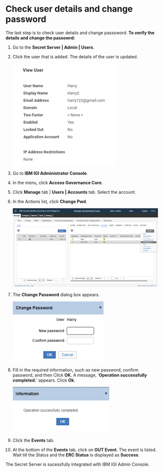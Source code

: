 [title]: # (Check user details and change password)
[tags]: # (introduction)
[priority]: # (109)
# Check user details and change password

The last step is to check user details and change passsword.
__To verify the details and change the passowrd:__

1. Go to the __Secret Server | Admin | Users__.

1. Click the user that is added. The details of the user is updated.

   ![viewuser](images/viewuser.png)
1. Go to __IBM IGI Administrator Console__.
1. In the menu, click __Access Governance Core__.
1. Click __Manage__ tab | __Users | Accounts__ tab. Select the account.
1. In the Actions list, click __Change Pwd__.

   ![manageusersacountchangepassword](images/manageusersacountchangepassword.png)
1. The __Change Password__ dialog box appears.

   ![changepassword](images/changepassword.png)
1. Fill in the required information, such as new password, confirm password, and then Click __OK__. A message, ‘__Operation successfully completed.__’ appears. Click __Ok__.

   ![informationdialogboxtwo](images/informationdialogboxtwo.png)
1. Click the __Events__ tab.
1. At the bottom of the __Events__ tab, click on __OUT Event__. The event is listed. Wait till the Status and the __ERC Status__ is displayed as __Success__.

The Secret Server is sucessfully integrated with IBM IGI Admin Console.
